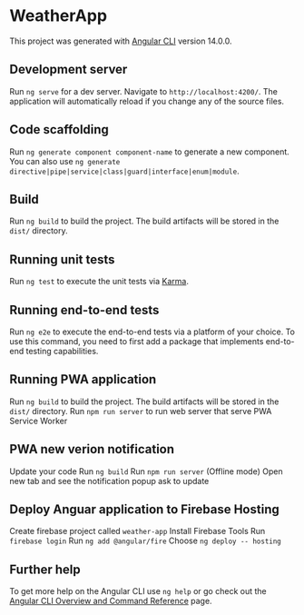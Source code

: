 # WeatherApp

This project was generated with [Angular CLI](https://github.com/angular/angular-cli) version 14.0.0.

## Development server

Run `ng serve` for a dev server. Navigate to `http://localhost:4200/`. The application will automatically reload if you change any of the source files.

## Code scaffolding

Run `ng generate component component-name` to generate a new component. You can also use `ng generate directive|pipe|service|class|guard|interface|enum|module`.

## Build

Run `ng build` to build the project. The build artifacts will be stored in the `dist/` directory.

## Running unit tests

Run `ng test` to execute the unit tests via [Karma](https://karma-runner.github.io).

## Running end-to-end tests

Run `ng e2e` to execute the end-to-end tests via a platform of your choice. To use this command, you need to first add a package that implements end-to-end testing capabilities.

## Running PWA application

Run `ng build` to build the project. The build artifacts will be stored in the `dist/` directory.
Run `npm run server` to run web server that serve PWA Service Worker

## PWA new verion notification
Update your code
Run `ng build`
Run `npm run server` (Offline mode)
Open new tab and see the notification popup ask to update

## Deploy Anguar application to Firebase Hosting
Create firebase project called `weather-app`
Install Firebase Tools
Run `firebase login`
Run `ng add @angular/fire`
Choose `ng deploy -- hosting`

## Further help

To get more help on the Angular CLI use `ng help` or go check out the [Angular CLI Overview and Command Reference](https://angular.io/cli) page.
